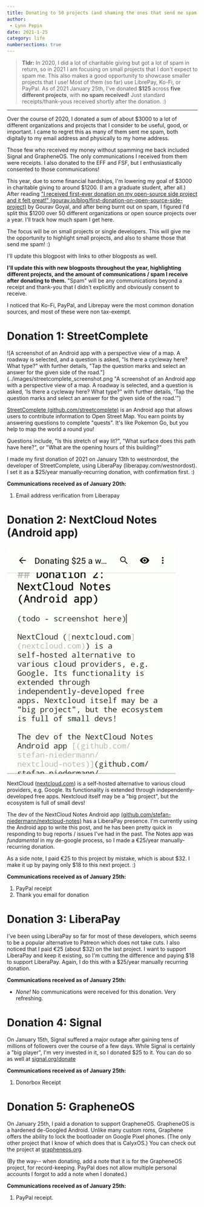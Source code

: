 ```yaml
---
title: Donating to 50 projects (and shaming the ones that send me spam.)
author:
 - Lynn Pepin
date: 2021-1-25
category: life
numbersections: true
---
```


> **Tldr:** In 2020, I did a lot of charitable giving but got a lot of spam in return, so in 2021 I am focusing on small projects that I don't expect to spam me. This also makes a good opportunity to showcase smaller projects that I use! Most of them (so far) use LibrePay, Ko-Fi, or PayPal. As of 2021 January 25th, I've donated  **$125** across **five different projects**, with **no spam received!** Just standard receipts/thank-yous received shortly after the donation. :)

---

Over the course of 2020, I donated a sum of about $3000 to a lot of different organizations and projects that I consider to be useful, good, or important. I came to regret this as many of them sent me spam, both digitally to my email address and physically to my home address.

Those few who received my money without spamming me back included Signal and GrapheneOS. The only communications I received from them were receipts. I also donated to the EFF and FSF, but I enthusiastically consented to those communications!

This year, due to some financial hardships, I'm lowering my goal of $3000 in charitable giving to around $1200. (I am a graduate student, after all.) After reading ["I received first-ever donation on my open-source side project and it felt great!" (gourav.io/blog/first-donation-on-open-source-side-project)](https://gourav.io/blog/first-donation-on-open-source-side-project) by Gourav Goyal, and after being burnt out on spam, I figured I'd split this $1200 over 50 different organizations or open source projects over a year. I'll track how much spam I get here.

The focus will be on small projects or single developers. This will give me the opportunity to highlight small projects, and also to shame those that send me spam! :)

I'll update this blogpost with links to other blogposts as well.

**I'll update this with new blogposts throughout the year, highlighting different projects, and the amount of communications / spam I receive after donating to them.** "Spam" will be any communications beyond a receipt and thank-you that I didn't explicitly and obviously consent to receive.

I noticed that Ko-Fi, PayPal, and Librepay were the most common donation sources, and most of these were non tax-exempt.

# Donation 1: StreetComplete

![A screenshot of an Android app with a perspective view of a map. A roadway is selected, and a question is asked, "Is there a cycleway here? What type?" with further details, "Tap the question marks and select an answer for the given side of the road."](../images/streetcomplete_screenshot.png "A screenshot of an Android app with a perspective view of a map. A roadway is selected, and a question is asked, 'Is there a cycleway here? What type?" with further details, 'Tap the question marks and select an answer for the given side of the road.'")

[StreetComplete (github.com/streetcomplete)](https://github.com/streetcomplete/) is an Android app that allows users to contribute information to Open Street Map. You earn points by answering questions to complete "quests". It's like Pokemon Go, but you help to map the world a round you!

Questions include, "Is this stretch of way lit?", "What surface does this path have here?", or "What are the opening hours of this building?"

I made my  first donation of 2021 on January 13th to westnordost, the developer of StreetComplete, using LiberaPay (liberapay.com/westnordost). I set it as a $25/year manually-recurring donation, with confirmation first. :)

**Communications received as of January 20th:**
1. Email address verification from Liberapay

# Donation 2: NextCloud Notes (Android app)

![A screenshot of a text-editor with a monospace font, showing this section of the blog post. In place of the image is a marker saying '(todo - screenshot here)'.](../images/nextcloud_notes_screenshot.png "A screenshot of a text-editor with a monospace font, showing this section of the blog post. In place of the image is a marker saying '(todo - screenshot here)'.")

NextCloud ([nextcloud.com](nextcloud.com)) is a self-hosted alternative to various cloud providers, e.g. Google. Its functionality is extended through independently-developed free apps. Nextcloud itself may be a "big project", but the ecosystem is full of small devs!

The dev of the NextCloud Notes Android app [(github.com/stefan-niedermann/nextcloud-notes)](github.com/stefan-niedermann/nextcloud-notes) has a LiberaPay presence. I'm currently using the Android app to write this post, and he has been pretty quick in responding to bug reports / issues I've had in the past. The Notes app was *fundamental* in my de-google process, so I made a €25/year manually-recurring donation.

As a side note, I paid €25 to this project by mistake, which is about $32. I make it up by paying only $18 to this next project. :)

**Communications received as of January 25th:**
1. PayPal receipt
2. Thank you email for donation

# Donation 3: LiberaPay

I've been using LiberaPay so far for most of these developers, which seems to be a popular alternative to Patreon which does not take cuts. I also noticed that I paid €25 (about $32) on the last project. I want to support LiberaPay and keep it existing, so I'm cutting the difference and paying $18 to support LiberaPay. Again, I do this with a $25/year manually recurring donation.

**Communications received as of January 25th:**

 * *None!* No communications were received for this donation. Very refreshing.

# Donation 4: Signal

On January 15th, Signal suffered a major outage after gaining tens of millions of followers over the course of a few days. While Signal is certainly a "big player", I'm very invested in it, so I donated $25 to it. You can do so as well at [signal.org/donate](https://signal.org/donate/)

**Communications received as of January 25th:**

1. Donorbox Receipt

# Donation 5: GrapheneOS

On January 25th, I paid a donation to support GrapheneOS. GrapheneOS is a hardened de-Googled Android. Unlike many custom roms, Graphene offers the ability to lock the bootloader on Google Pixel phones. (The only other project that I know of which does that is CalyxOS.) You can check out the project at [grapheneos.org](https://grapheneos.org/).

(By the way-- when donating, add a note that it is for the GrapheneOS project, for record-keeping. PayPal does not allow multiple personal accounts I forgot to add a note when I donated.)

**Communications received as of January 25th:**

1. PayPal receipt.

